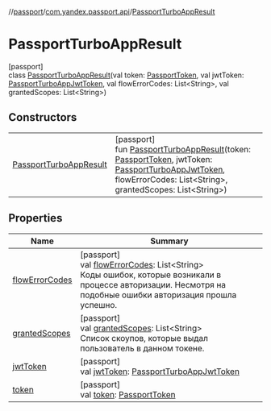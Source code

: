 //[passport](../../../index.md)/[com.yandex.passport.api](../index.md)/[PassportTurboAppResult](index.md)

# PassportTurboAppResult

[passport]\
class [PassportTurboAppResult](index.md)(val token: [PassportToken](../-passport-token/index.md), val jwtToken: [PassportTurboAppJwtToken](../-passport-turbo-app-jwt-token/index.md), val flowErrorCodes: List&lt;String&gt;, val grantedScopes: List&lt;String&gt;)

## Constructors

| | |
|---|---|
| [PassportTurboAppResult](-passport-turbo-app-result.md) | [passport]<br>fun [PassportTurboAppResult](-passport-turbo-app-result.md)(token: [PassportToken](../-passport-token/index.md), jwtToken: [PassportTurboAppJwtToken](../-passport-turbo-app-jwt-token/index.md), flowErrorCodes: List&lt;String&gt;, grantedScopes: List&lt;String&gt;) |

## Properties

| Name | Summary |
|---|---|
| [flowErrorCodes](flow-error-codes.md) | [passport]<br>val [flowErrorCodes](flow-error-codes.md): List&lt;String&gt;<br>Коды ошибок, которые возникали в процессе авторизации. Несмотря на подобные ошибки авторизация прошла успешно. |
| [grantedScopes](granted-scopes.md) | [passport]<br>val [grantedScopes](granted-scopes.md): List&lt;String&gt;<br>Список скоупов, которые выдал пользователь в данном токене. |
| [jwtToken](jwt-token.md) | [passport]<br>val [jwtToken](jwt-token.md): [PassportTurboAppJwtToken](../-passport-turbo-app-jwt-token/index.md) |
| [token](token.md) | [passport]<br>val [token](token.md): [PassportToken](../-passport-token/index.md) |

